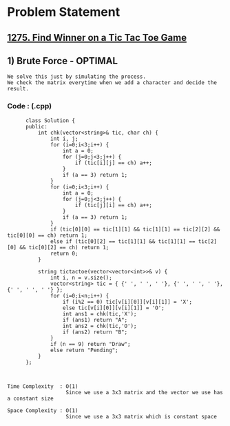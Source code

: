 # Problem Statement

## [1275. Find Winner on a Tic Tac Toe Game](https://leetcode.com/problems/find-winner-on-a-tic-tac-toe-game/)


## 1) Brute Force - OPTIMAL

    We solve this just by simulating the process.
    We check the matrix everytime when we add a character and decide the result.
  
        
   ### Code : (.cpp)  
      
          class Solution {
          public:
              int chk(vector<string>& tic, char ch) {
                  int i, j;
                  for (i=0;i<3;i++) {
                      int a = 0;
                      for (j=0;j<3;j++) {
                          if (tic[i][j] == ch) a++;
                      }
                      if (a == 3) return 1;
                  }
                  for (i=0;i<3;i++) {
                      int a = 0;
                      for (j=0;j<3;j++) {
                          if (tic[j][i] == ch) a++;
                      }
                      if (a == 3) return 1;
                  }
                  if (tic[0][0] == tic[1][1] && tic[1][1] == tic[2][2] && tic[0][0] == ch) return 1;
                  else if (tic[0][2] == tic[1][1] && tic[1][1] == tic[2][0] && tic[0][2] == ch) return 1;
                  return 0;
              }

              string tictactoe(vector<vector<int>>& v) {
                  int i, n = v.size();
                  vector<string> tic = { {' ', ' ', ' '}, {' ', ' ', ' '}, {' ', ' ', ' '} };
                  for (i=0;i<n;i++) {
                      if (i%2 == 0) tic[v[i][0]][v[i][1]] = 'X';
                      else tic[v[i][0]][v[i][1]] = 'O';
                      int ans1 = chk(tic,'X');
                      if (ans1) return "A";
                      int ans2 = chk(tic,'O');
                      if (ans2) return "B";
                  }
                  if (n == 9) return "Draw";
                  else return "Pending";
              }
          };



    Time Complexity  : O(1)
                       Since we use a 3x3 matrix and the vector we use has a constant size
                       
    Space Complexity : O(1)
                       Since we use a 3x3 matrix which is constant space 
                       
   
  
  
